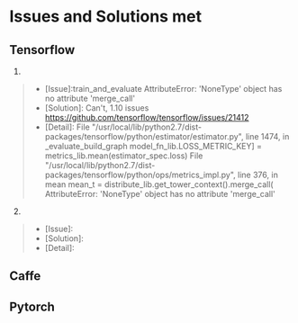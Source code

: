 # Issues and Solutions met

## Tensorflow

1. 
> - [Issue]:train_and_evaluate AttributeError: 'NoneType' object has no attribute 'merge_call'
> - [Solution]: Can't, 1.10 issues
https://github.com/tensorflow/tensorflow/issues/21412
> - [Detail]:  File "/usr/local/lib/python2.7/dist-packages/tensorflow/python/estimator/estimator.py", line 1474, in _evaluate_build_graph
    model_fn_lib.LOSS_METRIC_KEY] = metrics_lib.mean(estimator_spec.loss)
  File "/usr/local/lib/python2.7/dist-packages/tensorflow/python/ops/metrics_impl.py", line 376, in mean
    mean_t = distribute_lib.get_tower_context().merge_call(
AttributeError: 'NoneType' object has no attribute 'merge_call'

2.
> - [Issue]:
> - [Solution]:
> - [Detail]:
## Caffe

## Pytorch